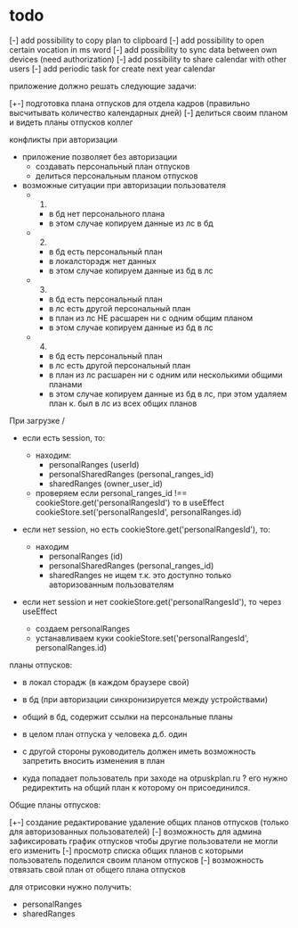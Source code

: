 # todo

[-] add possibility to copy plan to clipboard
[-] add possibility to open certain vocation in ms word
[-] add possibility to sync data between own devices (need authorization)
[-] add possibility to share calendar with other users
[-] add periodic task for create next year calendar

приложение должно решать следующие задачи:

[+-] подготовка плана отпусков для отдела кадров (правильно высчитывать количество календарных дней)
[-] делиться своим планом и видеть планы отпусков коллег

конфликты при авторизации

- приложение позволяет без авторизации
  - создавать персональный план отпусков
  - делиться персональным планом отпусков
- возможные ситуации при авторизации пользователя
  - 1.
    - в бд нет персонального плана
    - в этом случае копируем данные из лс в бд
  - 2.
    - в бд есть персональный план
    - в локалсторэдж нет данных
    - в этом случае копируем данные из бд в лс
  - 3.
    - в бд есть персональный план
    - в лс есть другой персональный план
    - в план из лс НЕ расшарен ни с одним общим планом
    - в этом случае копируем данные из бд в лс
  - 4.
    - в бд есть персональный план
    - в лс есть другой персональный план
    - в план из лс расшарен ни с одним или несколькими общими планами
    - в этом случае копируем данные из бд в лс, при этом удаляем план к. был в лс из всех общих планов

При загрузке /

- если есть session, то:
  - находим:
    - personalRanges (userId)
    - personalSharedRanges (personal_ranges_id)
    - sharedRanges (owner_user_id)
  - проверяем
    если personal_ranges_id !== cookieStore.get('personalRangesId') то в useEffect cookieStore.set('personalRangesId', personalRanges.id)

- если нет session, но есть cookieStore.get('personalRangesId'), то:
  - находим
    - personalRanges (id)
    - personalSharedRanges (personal_ranges_id)
    - sharedRanges не ищем т.к. это доступно только авторизованным пользователям

- если нет session и нет cookieStore.get('personalRangesId'), то
  через useEffect
  - создаем personalRanges
  - устанавливаем куки cookieStore.set('personalRangesId', personalRanges.id)

планы отпусков:

- в локал сторадж (в каждом браузере свой)
- в бд (при авторизации синхронизируется между устройствами)
- общий в бд, содержит ссылки на персональные планы

- в целом план отпуска у человека д.б. один
- с другой стороны руководитель должен иметь возможность запретить вносить изменения в план

- куда попадает пользователь при заходе на otpuskplan.ru ? его нужно редиректить на общий план к которому он присоединился.

Общие планы отпусков:

[+-] создание редактирование удаление общих планов отпусков (только для авторизованных пользователей)
[-] возможность для админа зафиксировать график отпусков чтобы другие пользователи не могли его изменить
[-] просмотр списка общих планов с которыми пользователь поделился своим планом отпусков
[-] возможность отвязать свой план от общего плана отпусков

для отрисовки нужно получить:

- personalRanges
- sharedRanges
